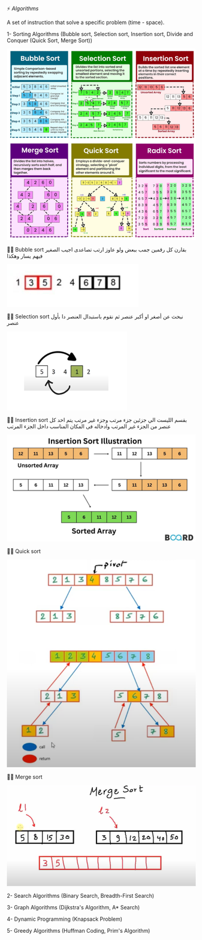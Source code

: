 ⚡ *Algorithms*

A set of instruction that solve a specific problem (time - space).

1- Sorting Algorithms (Bubble sort, Selection sort, Insertion sort, Divide and Conquer (Quick Sort, Merge Sort))

![bubble_sort](images/sorting_algorithms.png)

✍🏻 Bubble sort
بقارن كل رقمين جمب ببعض ولو عاوز ارتب تصاعدى اجيب الصغير فيهم يسار وهكذا

![bubble_sort](images/bubble_sort.jpeg)

✍🏻 Selection sort
نبحث عن أصغر او أكبر عنصر ثم نقوم باستبدال العنصر دا بأول عنصر

![selection_sort](images/selection_sort2.png)

✍🏻 Insertion sort
بقسم الليست الي جزئين جزء مرتب وجزء غير مرتب يتم اخد كل عنصر من الجزء غير المرتب وادخاله فى المكان المناسب داخل الجزء المرتب

![insertion_sort](images/insertion_sort.jpg)

✍🏻 Quick sort

![quick_sort](images/quick_sort.PNG)

✍🏻 Merge sort

![merge_sort](images/merge_sort.png)


2- Search Algorithms (Binary Search, Breadth-First Search)

3- Graph Algorithms (Dijkstra's Algorithm, A* Search)

4- Dynamic Programming (Knapsack Problem)

5- Greedy Algorithms (Huffman Coding, Prim's Algorithm)

